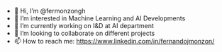 - 👋 Hi, I’m @fermonzongh
- 👀 I’m interested in Machine Learning and AI Developments
- 🌱 I’m currently working on I&D at AI department 
- 💞️ I’m looking to collaborate on different projects
- 📫 How to reach me: https://www.linkedin.com/in/fernandojmonzon/

<!---
fermonzongh/fermonzongh is a ✨ special ✨ repository because its `README.md` (this file) appears on your GitHub profile.
You can click the Preview link to take a look at your changes.
--->
